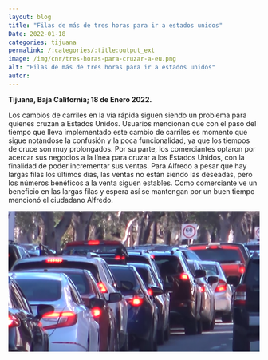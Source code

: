```yaml
---
layout: blog
title: "Filas de más de tres horas para ir a estados unidos"
Date: 2022-01-18
categories: tijuana
permalink: /:categories/:title:output_ext
image: /img/cnr/tres-horas-para-cruzar-a-eu.png
alt: "Filas de más de tres horas para ir a estados unidos"
autor:
---
```


**Tijuana, Baja California; 18 de Enero 2022.** 

Los cambios de carriles en la vía rápida siguen siendo un problema para quienes cruzan a Estados Unidos. Usuarios mencionan que con el paso del tiempo que lleva implementado este cambio de carriles es momento que sigue notándose la confusión y la poca funcionalidad, ya que los tiempos de cruce son muy prolongados.
Por su parte, los comerciantes optaron por acercar sus negocios a la línea para cruzar a los Estados Unidos, con la finalidad de poder incrementar sus ventas. Para Alfredo a pesar que hay largas filas los últimos días, las ventas no están siendo las deseadas, pero los números benéficos a la venta siguen estables. Como comerciante ve un beneficio en las largas filas y espera así se mantengan por un buen tiempo mencionó el ciudadano Alfredo.


<div id="carouselExampleSlidesOnly" class="carousel slide" data-ride="carousel">
  <div class="carousel-inner">
    <div class="carousel-item active">
       <img class="d-block w-100" src="/img/cnr/tres-horas-para-cruzar-a-eu.png" loading="lazy"  alt="Filas de más de tres horas para ir a estados unidosTitulo">
    </div>
  </div>
</div>